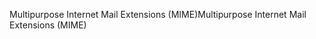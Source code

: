 <span data-ttu-id="6f028-101">Multipurpose Internet Mail Extensions (MIME)</span><span class="sxs-lookup"><span data-stu-id="6f028-101">Multipurpose Internet Mail Extensions (MIME)</span></span>